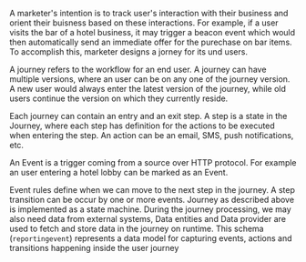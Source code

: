 A marketer's intention is to track user's interaction with their business and orient their buisness based on these interactions. For example, if a user visits the bar of a hotel business, it may trigger a beacon event which would then automatically send an immediate offer for the purechase on bar items.
To accomplish this, marketer designs a jorney for its und users.

A journey refers to the workflow for an end user. 
A journey can have multiple versions, where an user can be on any one of the journey version.
A new user would always enter the latest version of the journey, while old users continue the version on which they currently reside.

Each journey can contain an entry and an exit step. 
A step is a state in the Journey, where each step has definition for the actions to be executed when entering the step. 
An action can be an email, SMS, push notifications, etc.

An Event is a trigger coming from a source over HTTP protocol. 
For example an user entering a hotel lobby can be marked as an Event.

Event rules define when we can move to the next step in the journey. 
A step transition can be occur by one or more events. 
Journey as described above is implemented as a state machine.
During the journey processing, we may also need data from external systems, Data entities and Data provider are used to fetch and store data in the journey on runtime. 
This schema (`reportingevent`) represents a data model for capturing events, actions and transitions happening inside the user journey
